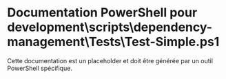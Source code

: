 # Documentation PowerShell pour development\scripts\dependency-management\Tests\Test-Simple.ps1

Cette documentation est un placeholder et doit être générée par un outil PowerShell spécifique.
